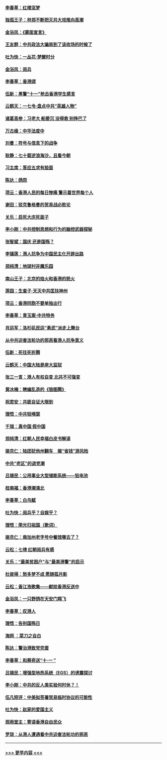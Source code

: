 #### [李春草：红楼沤梦](../pages/nsc993/n11569673.md?t=10051344) 
#### [独孤王子：林郑不断把灭共大戏推向高潮](../pages/nsc993/n11569381.md?t=10051344) 
#### [金浴凤：《蒙面宣言》](../pages/nsc993/n11569368.md?t=10051344) 
#### [王友群：中共政法大骗局到了该收场的时候了](../pages/nsc993/n11568940.md?t=10051344) 
#### [吐为快：一丛花‧梦醒时分](../pages/nsc993/n11567491.md?t=10051344) 
#### [金浴凤：阅兵](../pages/nsc993/n11567454.md?t=10051344) 
#### [李春草：香港颂](../pages/nsc993/n11567444.md?t=10051344) 
#### [伍新：黑警“十一”枪击香港学生感言](../pages/nsc993/n11567426.md?t=10051344) 
#### [云鹤天：一七令‧盘点中共“英雄人物”](../pages/nsc993/n11567091.md?t=10051344) 
#### [诸葛高参：习老大 船要沉 没得救 别挣巴了](../pages/nsc993/n11566976.md?t=10051344) 
#### [万古缘：中华法度中](../pages/nsc993/n11566726.md?t=10051344) 
#### [刘曼：符号与信息下的战争](../pages/nsc993/n11564655.md?t=10051344) 
#### [耿静：七十载逆浪淘沙，且看今朝](../pages/nsc993/n11564520.md?t=10051344) 
#### [习主席：答应五求有脸面](../pages/nsc993/n11563953.md?t=10051344) 
#### [陈达：鸽怨](../pages/nsc993/n11561879.md?t=10051344) 
#### [项云：香港人民的每日惨痛  警示着世界每个人](../pages/nsc993/n11559273.md?t=10051344) 
#### [谢田：驳克鲁格曼的贸易战必败论](../pages/nsc993/n11555840.md?t=10051344) 
#### [关乐：启死大庆死面子](../pages/nsc993/n11556823.md?t=10051344) 
#### [李小刚：中共控制思想和行为的脑控武器探秘](../pages/nsc993/n11556776.md?t=10051344) 
#### [张智斌：国庆  还是国殇？](../pages/nsc993/n11556617.md?t=10051344) 
#### [李镇莲：港人抗争为中国民主化开辟出路](../pages/nsc993/n11556570.md?t=10051344) 
#### [郑纯清：地球村非魔乐园](../pages/nsc993/n11555415.md?t=10051344) 
#### [南山王子：北京的焰火和香港的怒火](../pages/nsc993/n11555318.md?t=10051344) 
#### [莲园：生查子·天灭中共匡扶神州](../pages/nsc993/n11555302.md?t=10051344) 
#### [项云：香港同胞不要单独出行](../pages/nsc993/n11555276.md?t=10051344) 
#### [李春草：青玉案‧中共特务](../pages/nsc993/n11552356.md?t=10051344) 
#### [肖运军：洛杉矶民运“勇武”派走上舞台](../pages/nsc993/n11551595.md?t=10051344) 
#### [从中共迫害法轮功的邪恶看港人抗争意义](../pages/nsc993/n11540858.md?t=10051344) 
#### [伍新：死往死折腾](../pages/nsc993/n11550174.md?t=10051344) 
#### [云鹤天：中国大陆是座大监狱](../pages/nsc993/n11550155.md?t=10051344) 
#### [张三一言：港人有权自变 北共不可强变](../pages/nsc993/n11550132.md?t=10051344) 
#### [黄冰楠：瞎编乱造的《狼图腾》](../pages/nsc993/n11550082.md?t=10051344) 
#### [祝君安：共匪自证大限到](../pages/nsc993/n11550041.md?t=10051344) 
#### [理悟：中共轻嘚瑟](../pages/nsc993/n11547978.md?t=10051344) 
#### [千瑞：真中国 假中国](../pages/nsc993/n11547865.md?t=10051344) 
#### [郑纯清：红朝人民幸福白皮书解读](../pages/nsc993/n11547499.md?t=10051344) 
#### [骆克仁：陆团犹他州翻车　揭“省钱”游风险](../pages/nsc993/n11546977.md?t=10051344) 
#### [中共“老区”的退党潮](../pages/nsc993/n11545995.md?t=10051344) 
#### [吕锡民：公用事业大型储能系统——铅电池](../pages/nsc993/n11545701.md?t=10051344) 
#### [桂南福：香港潮涌北](../pages/nsc993/n11545682.md?t=10051344) 
#### [李春草：白鸟赋](../pages/nsc993/n11545663.md?t=10051344) 
#### [吐为快：阅兵乎？自娱乎？](../pages/nsc993/n11545625.md?t=10051344) 
#### [理悟：荣光归祖国（歌词）](../pages/nsc993/n11545616.md?t=10051344) 
#### [骆克仁：南加州老字号中餐馆哪去了？](../pages/nsc993/n11545120.md?t=10051344) 
#### [云松：七律 红朝阅兵有感](../pages/nsc993/n11542394.md?t=10051344) 
#### [关乐：“最美贫困户”与“最美港警”的启示](../pages/nsc993/n11542252.md?t=10051344) 
#### [杜彼得：愁多梦不成 愿随孤月影](../pages/nsc993/n11540296.md?t=10051344) 
#### [云松：香江浩歌集——献给香港反送中](../pages/nsc993/n11540149.md?t=10051344) 
#### [金浴凤：一只野鸽在天安门翔飞](../pages/nsc993/n11540280.md?t=10051344) 
#### [李春草：叹港人](../pages/nsc993/n11540119.md?t=10051344) 
#### [理悟：告别国殇日](../pages/nsc993/n11539610.md?t=10051344) 
#### [海网 ：菜刀之自白](../pages/nsc993/n11539597.md?t=10051344) 
#### [陈达：警治港致党完蛋](../pages/nsc993/n11538127.md?t=10051344) 
#### [李春草：和蔡奇送“十·一 ”](../pages/nsc993/n11537810.md?t=10051344) 
#### [吕锡民：增强型地热系统（EGS）的诱震探讨](../pages/nsc993/n11537765.md?t=10051344) 
#### [李小刚：中共的反人类实验何时休？！](../pages/nsc993/n11537669.md?t=10051344) 
#### [伍凡短评：中美拟签署贸易临时协议的可能性](../pages/nsc993/n11536773.md?t=10051344) 
#### [吐为快：赵家的爱国主义](../pages/nsc993/n11536750.md?t=10051344) 
#### [观雨堂主：寄语香港自由民众](../pages/nsc993/n11536735.md?t=10051344) 
#### [罗琼：从港人遭遇看中共迫害法轮功的邪恶](../pages/nsc993/n11507862.md?t=10051344) 

----
#### [ >>> 更早内容 <<< ](../indexes/nsc993-earlier.md)
